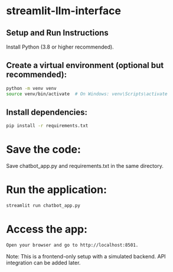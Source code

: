 # streamlit-llm-interface

## Setup and Run Instructions

Install Python (3.8 or higher recommended).

## Create a virtual environment (optional but recommended):
```bash
python -m venv venv
source venv/bin/activate  # On Windows: venv\Scripts\activate
```


## Install dependencies:
```bash
pip install -r requirements.txt
```


# Save the code:

Save chatbot_app.py and requirements.txt in the same directory.


# Run the application:
```bash
streamlit run chatbot_app.py
```


# Access the app:

```bash
Open your browser and go to http://localhost:8501.
```


Note: This is a frontend-only setup with a simulated backend. API integration can be added later.
